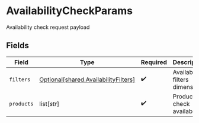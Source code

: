 # AvailabilityCheckParams

Availability check request payload


## Fields

| Field                                                                                  | Type                                                                                   | Required                                                                               | Description                                                                            |
| -------------------------------------------------------------------------------------- | -------------------------------------------------------------------------------------- | -------------------------------------------------------------------------------------- | -------------------------------------------------------------------------------------- |
| `filters`                                                                              | [Optional[shared.AvailabilityFilters]](undefined/models/shared/availabilityfilters.md) | :heavy_check_mark:                                                                     | Availability filters dimensions                                                        |
| `products`                                                                             | list[*str*]                                                                            | :heavy_check_mark:                                                                     | Products to check availability                                                         |